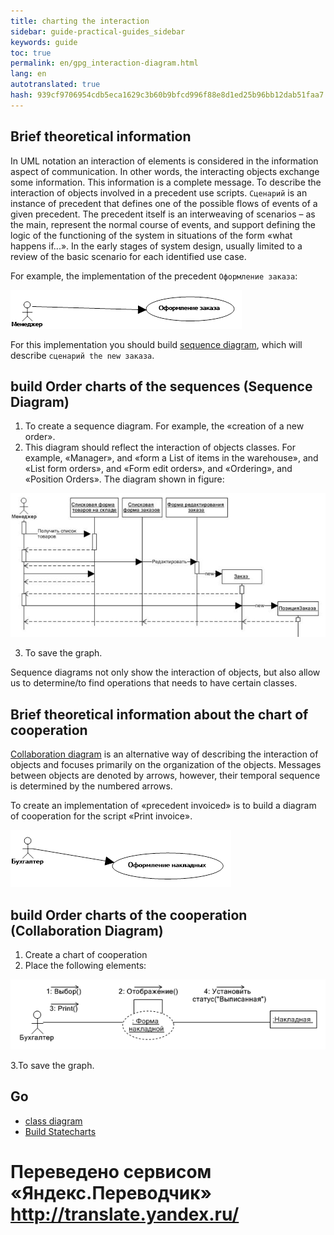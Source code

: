 ```yaml
--- 
title: charting the interaction 
sidebar: guide-practical-guides_sidebar 
keywords: guide 
toc: true 
permalink: en/gpg_interaction-diagram.html 
lang: en 
autotranslated: true 
hash: 939cf9706954cdb5eca1629c3b60b9bfcd996f88e8d1ed25b96bb12dab51faa7 
--- 
```


## Brief theoretical information 

In UML notation an interaction of elements is considered in the information aspect of communication. In other words, the interacting objects exchange some information. This information is a complete message. 
To describe the interaction of objects involved in a precedent use scripts. `Сценарий` is an instance of precedent that defines one of the possible flows of events of a given precedent. The precedent itself is an interweaving of scenarios – as the main, represent the normal course of events, and support defining the logic of the functioning of the system in situations of the form «what happens if...». In the early stages of system design, usually limited to a review of the basic scenario for each identified use case. 

For example, the implementation of the precedent `Оформление заказа`: 

![](/images/pages/guides/flexberry-designer/precedent.png) 

For this implementation you should build [sequence diagram](fd_sequence-diagram.html), which will describe `сценарий the new заказа`. 

## build Order charts of the sequences (Sequence Diagram) 

1. To create a sequence diagram. For example, the «creation of a new order». 
2. This diagram should reflect the interaction of objects classes. For example, «Manager», and «form a List of items in the warehouse», and «List form orders», and «Form edit orders», and «Ordering», and «Position Orders». The diagram shown in figure: 

![](/images/pages/guides/flexberry-designer/sequence-diagram.jpg) 

3. To save the graph. 

Sequence diagrams not only show the interaction of objects, but also allow us to determine/to find operations that needs to have certain classes. 

## Brief theoretical information about the chart of cooperation 

[Collaboration diagram](fd_collaboration-diagram.html) is an alternative way of describing the interaction of objects and focuses primarily on the organization of the objects. Messages between objects are denoted by arrows, however, their temporal sequence is determined by the numbered arrows. 

To create an implementation of «precedent invoiced» is to build a diagram of cooperation for the script «Print invoice». 

![](/images/pages/guides/flexberry-designer/precedent1.png) 

## build Order charts of the cooperation (Collaboration Diagram) 

1. Create a chart of cooperation 
2. Place the following elements: 

![](/images/pages/guides/flexberry-designer/collaboration-diagram.png) 

3.To save the graph. 

## Go 

* <i class="fa fa-arrow-left" aria-hidden="true"></i> [class diagram](gpg_class-diagram.html) 
* [Build Statecharts](gpg_statechart-diagram.html) <i class="fa fa-arrow-right" aria-hidden="true"></i> 



 # Переведено сервисом «Яндекс.Переводчик» http://translate.yandex.ru/